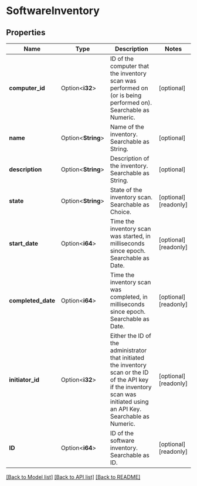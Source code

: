 # SoftwareInventory

## Properties

Name | Type | Description | Notes
------------ | ------------- | ------------- | -------------
**computer_id** | Option<**i32**> | ID of the computer that the inventory scan was performed on (or is being performed on). Searchable as Numeric. | [optional]
**name** | Option<**String**> | Name of the inventory. Searchable as String. | [optional]
**description** | Option<**String**> | Description of the inventory. Searchable as String. | [optional]
**state** | Option<**String**> | State of the inventory scan. Searchable as Choice. | [optional][readonly]
**start_date** | Option<**i64**> | Time the inventory scan was started, in milliseconds since epoch. Searchable as Date. | [optional][readonly]
**completed_date** | Option<**i64**> | Time the inventory scan was completed, in milliseconds since epoch. Searchable as Date. | [optional][readonly]
**initiator_id** | Option<**i32**> | Either the ID of the administrator that initiated the inventory scan or the ID of the API key if the inventory scan was initiated using an API Key. Searchable as Numeric. | [optional][readonly]
**ID** | Option<**i64**> | ID of the software inventory. Searchable as ID. | [optional][readonly]

[[Back to Model list]](../README.md#documentation-for-models) [[Back to API list]](../README.md#documentation-for-api-endpoints) [[Back to README]](../README.md)


